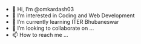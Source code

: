 - 👋 Hi, I’m @omkardash03
- 👀 I’m interested in Coding and Web Development
- 🌱 I’m currently learning ITER Bhubaneswar
- 💞️ I’m looking to collaborate on ...
- 📫 How to reach me ...

<!---
omkardash03/omkardash03 is a ✨ special ✨ repository because its `README.md` (this file) appears on your GitHub profile.
You can click the Preview link to take a look at your changes.
--->
